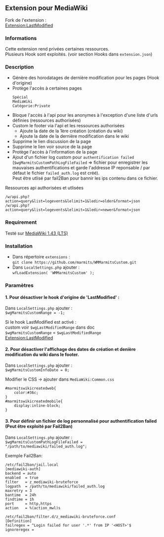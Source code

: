 ## Extension pour MediaWiki
Fork de l'extension :  
[Extension:LastModified](https://www.mediawiki.org/wiki/Extension:LastModified)

### Informations
Cette extension rend privées certaines ressources.  
Plusieurs Hook sont exploités. (voir section Hooks dans `extension.json`)

### Description
+ Génère des horodatages de dernière modification pour les pages (Hook d'origine)
+ Protège l'accès à certaines pages
  ```
  Spécial
  MediaWiki
  Catégorie:Private
  ```
+ Bloque l'accès à l'api pour les anonymes à l'exception d'une liste d'urls définies (ressources authorisées)
+ Custom le footer via l'api et les ressources authorisées
  - Ajoute la date de la 1ère création (création du wiki)
  - Ajoute la date de la dernière modification dans le wiki
+ Supprime le lien discussion de la page
+ Supprime le lien voir source de la page
+ Protège l'accès à l'information de la page
+ Ajout d'un fichier log custom pour `authentification failed` (`$wgMarmitsCustomPathLogFileFailed` =>     fichier pour enregistrer les mauvaises authentifications et garde l'addresse IP reponsable / par défaut le  fichier `failed_auth.log` est créé).  
Peut être utlisé par fail2Ban pour bannir les ips contenu dans ce fichier.

Ressources api authorisées et utlisées
```
/w/api.php?action=query&list=logevents&lelimit=1&ledir=older&format=json
/w/api.php?action=query&list=logevents&lelimit=1&ledir=newer&format=json
 ```

### Requirement
Testé sur [MediaWiki 1.43 (LTS)](https://www.mediawiki.org/wiki/MediaWiki_1.43)

### Installation
* Dans répertoire `extensions` :  
`git clone https://github.com/marmits/WMMarmitsCustom.git`
* Dans `LocalSettings.php` ajouter :   
`wfLoadExtension( 'WMMarmitsCustom' );`

### Paramètres  
#### 1. Pour désactiver le hook d'origine de 'LastModified' :   
Dans `LocalSettings.php` ajouter :  
`$wgMarmitsCustomRange = -1;`

  Si le hook LastModified est activé :  
  custom voir `$wgLastModifiedRange` dans doc  
  `$wgMarmitsCustomRange` = `$wgLastModifiedRange`  
  [Extension:LastModified](https://www.mediawiki.org/wiki/Extension:LastModified)

#### 2. Pour désactiver l'affichage des dates de création et denière modification du wiki dans le footer.   
Dans `LocalSettings.php` ajouter :  
`$wgMarmitsCustomInfoDate = 0;`

Modifier le CSS -> ajouter dans `MediaWiki:Common.css`  
```
#marmitswikicreatedweb{
	color:#36c;
}
#marmitswikicreatedmobile{
	display:inline-block;
}
```
#### 3. Pour définir un fichier de log personnalisé pour authentification failed (Peut être exploité par Fail2Ban)
Dans `LocalSettings.php` ajouter :  
`$wgMarmitsCustomPathLogFileFailed = "/path/to/mediawiki/failed_auth.log";`

Exemple Fail2Ban:
```
/etc/fail2ban/jail.local
[mediawiki-auth]
backend = auto
enabled  = true
filter   = z_mediawiki-bruteforce
logpath  = /path/to/mediawiki/failed_auth.log
maxretry = 3
bantime  = 24h
findtime = 1h
port     = http,https
action   = %(action_mwl)s

/etc/fail2ban/filter.d/z_mediawiki-bruteforce.conf
[Definition]
failregex = ^Login failed for user '.*' from IP '<HOST>'$
ignoreregex =
```